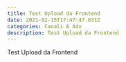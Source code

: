 ```yaml
---
title: Test Upload da Frontend
date: 2021-02-15T17:47:47.831Z
categories: Canali & Adv
description: Test Upload da Frontend
---
```

Test Upload da Frontend